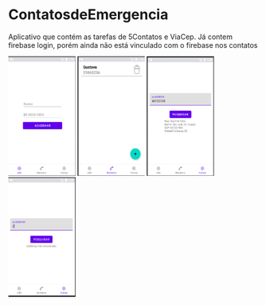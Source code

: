 # ContatosdeEmergencia

Aplicativo que contém as tarefas de 5Contatos e ViaCep. 
Já contem firebase login, porém ainda não está vinculado com o firebase nos contatos

<img src="https://raw.githubusercontent.com/GustavoEliseu/ContatosdeEmergencia/master/printsTela/Tela 1 Contatos.png" width="135" 
height="240">
<img src="https://raw.githubusercontent.com/GustavoEliseu/ContatosdeEmergencia/master/printsTela/Tela 2 Contatos.png" width="135" 
height="240">
<img src="https://raw.githubusercontent.com/GustavoEliseu/ContatosdeEmergencia/master/printsTela/Tela 3 Contatos.png" width="135" 
height="240">
<img src="https://raw.githubusercontent.com/GustavoEliseu/ContatosdeEmergencia/master/printsTela/Tela 4 Contatos.png" width="135" 
height="240">
